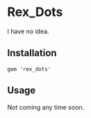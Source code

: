 
# Rex_Dots

I have no idea.

## Installation

    gem 'rex_dots'

## Usage

Not coming any time soon.
